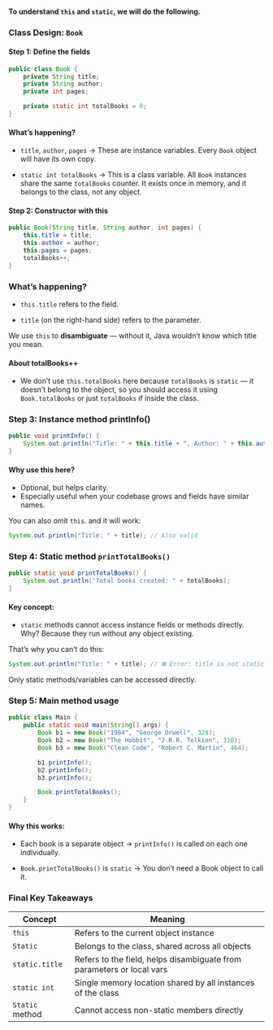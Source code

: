 #### To understand `this` and `static`, we will do the following.

### Class Design: `Book`

#### Step 1: Define the fields
```java
public class Book {
    private String title;
    private String author;
    private int pages;

    private static int totalBooks = 0;
}
```

#### What’s happening?

- `title`, `author`, `pages` → These are instance variables.
Every `Book` object will have its own copy.

- `static int totalBooks` → This is a class variable.
All `Book` instances share the same `totalBooks` counter.
It exists once in memory, and it belongs to the class, not any object.

#### Step 2: Constructor with this
```java
public Book(String title, String author, int pages) {
    this.title = title;
    this.author = author;
    this.pages = pages;
    totalBooks++;
}
```
### What’s happening?
- `this.title` refers to the field.

- `title` (on the right-hand side) refers to the parameter.

We use `this` to **disambiguate** — without it, Java wouldn’t know which title you mean.

#### About totalBooks++
- We don’t use `this.totalBooks` here because `totalBooks` is `static` — it doesn’t belong to the object, so you should access it using `Book.totalBooks` or just `totalBooks` if inside the class.

### Step 3: Instance method printInfo()

```java
public void printInfo() {
    System.out.println("Title: " + this.title + ", Author: " + this.author + ", Pages: " + this.pages);
}
```
####  Why use this here?

- Optional, but helps clarity.
- Especially useful when your codebase grows and fields have similar names.

You can also omit `this`. and it will work:
```java
System.out.println("Title: " + title); // Also valid
```

### Step 4: Static method `printTotalBooks()`
```java
public static void printTotalBooks() {
    System.out.println("Total books created: " + totalBooks);
}
```

#### Key concept:

- `static` methods cannot access instance fields or methods directly.
Why? Because they run without any object existing.

That’s why you can’t do this:

```java
System.out.println("Title: " + title); // ❌ Error: title is not static
```
Only static methods/variables can be accessed directly.

###  Step 5: Main method usage
```java
public class Main {
    public static void main(String[] args) {
        Book b1 = new Book("1984", "George Orwell", 328);
        Book b2 = new Book("The Hobbit", "J.R.R. Tolkien", 310);
        Book b3 = new Book("Clean Code", "Robert C. Martin", 464);

        b1.printInfo();
        b2.printInfo();
        b3.printInfo();

        Book.printTotalBooks();
    }
}
```

####  Why this works:

- Each book is a separate object → `printInfo()` is called on each one individually.

- `Book.printTotalBooks()` is `static` → You don’t need a Book object to call it.

### Final Key Takeaways
|    Concept      |    Meaning                                                          |
|-----------------|---------------------------------------------------------------------|
|    `this`       |    	Refers to the current object instance                           |
|    `Static`     |       Belongs to the class, shared across all objects               |
|  `static.title` |Refers to the field, helps disambiguate from parameters or local vars|
|    `static int` |       Single memory location shared by all instances of the class   |
|  `Static` method|    	Cannot access non-static members directly                       |
